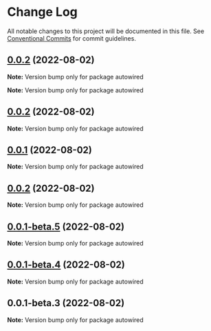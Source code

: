 # Change Log

All notable changes to this project will be documented in this file.
See [Conventional Commits](https://conventionalcommits.org) for commit guidelines.

## [0.0.2](https://github.com/apiTest-team/autowired/compare/v0.0.1...v0.0.2) (2022-08-02)

**Note:** Version bump only for package autowired







**Note:** Version bump only for package autowired





## [0.0.2](https://github.com/apiTest-team/autowired/compare/v0.0.1...v0.0.2) (2022-08-02)

**Note:** Version bump only for package autowired





## [0.0.1](https://github.com/apiTest-team/autowired/compare/v0.0.2...v0.0.1) (2022-08-02)

**Note:** Version bump only for package autowired





## [0.0.2](https://github.com/apiTest-team/autowired/compare/v0.0.1-beta.5...v0.0.2) (2022-08-02)

**Note:** Version bump only for package autowired





## [0.0.1-beta.5](https://github.com/apiTest-team/autowired/compare/v0.0.1-beta.4...v0.0.1-beta.5) (2022-08-02)

**Note:** Version bump only for package autowired





## [0.0.1-beta.4](https://github.com/apiTest-team/autowired/compare/v0.0.1-beta.3...v0.0.1-beta.4) (2022-08-02)

**Note:** Version bump only for package autowired





## 0.0.1-beta.3 (2022-08-02)

**Note:** Version bump only for package autowired
